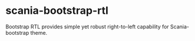 # scania-bootstrap-rtl
Bootstrap RTL provides simple yet robust right-to-left capability for Scania-bootstrap theme.